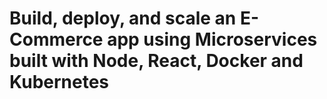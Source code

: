 # Build, deploy, and scale an E-Commerce app using Microservices built with Node, React, Docker and Kubernetes